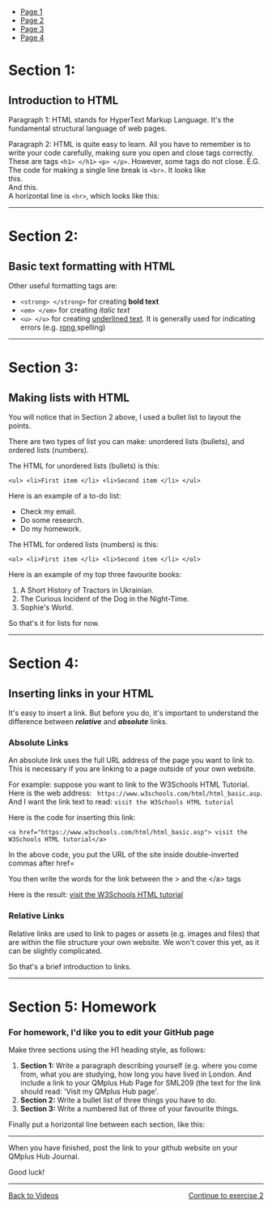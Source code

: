 <script>
  $(document).ready(function(){
    bindEventToNavigation();
    showBreadCrumb(); //Show the breadcrumb when you arrive on the new page
});

function bindEventToNavigation(){
    $.each($("#navigation_links > li > a"), function(index, element){
        $(element).click(function(event){
            breadcrumbStateSaver($(this).attr('href'), $(this).text());
            showBreadCrumb();
        });
    });
}

function breadcrumbStateSaver(link, text) {
    if (typeof (Storage) != "undefined") {
        if (sessionStorage.breadcrumb) {
            var breadcrumb = sessionStorage.breadcrumb;
            sessionStorage.breadcrumb = breadcrumb + " >> <a href='" + link + "'>" + text + "</a>";
        } else {
            sessionStorage.breadcrumb = "<a href='" + link + "'>" + text + "</a>";
        }
    }
}


  
  </script>

<div id="breadcrumb"></div>
<ul id="navigation_links">
    <li><a href="page1.html">Page 1</a></li>
    <li><a href="page2.html">Page 2</a></li>
    <li><a href="page3.html">Page 3</a></li>
    <li><a href="page4.html">Page 4</a></li>
</ul>

<h1>Section 1:</h1>
<h2>Introduction to HTML</h2>
<p>Paragraph 1: HTML stands for HyperText Markup Language. It's the fundamental structural language of web pages.</p>
<p>Paragraph 2: HTML is quite easy to learn. All you have to remember is to write your code carefully, making sure you open and close tags correctly. These are tags <code>&lt;h1&gt; &lt;/h1&gt;</code> <code>&lt;p&gt; &lt;/p&gt;</code>. However, some tags do not close. E.G. The code for making a single line break is <code>&lt;br&gt;</code>. It looks like<br>this.<br>And this. <br> A horizontal line is <code>&lt;hr&gt;</code>, which looks like this:<hr> </p>

<h1>Section 2:</h1> 
<h2>Basic text formatting with HTML</h2>
<p>Other useful formatting tags are:</p>
  <ul>
    <li><code>&lt;strong&gt; &lt;/strong&gt;</code> for creating <strong>bold text</strong></li>
    <li><code>&lt;em&gt; &lt;/em&gt;</code> for creating <em>italic text</em></li>
     <li><code>&lt;u&gt; &lt;/u&gt;</code> for creating <u>underlined text</u>. It is generally used for indicating errors (e.g. <u>rong </u>spelling)</li>
    </ul>
<hr>
<h1>Section 3:</h1> 
<h2>Making lists with HTML</h2>
<p>You will notice that in Section 2 above, I used a bullet list to layout the points.</p>
<p>There are two types of list you can make: unordered lists (bullets), and ordered lists (numbers).</p>
<p>The HTML for unordered lists (bullets) is this:</p>
<p><code>&lt;ul&gt; &lt;li&gt;First item &lt;/li&gt; &lt;li&gt;Second item &lt;/li&gt; &lt;/ul&gt;</code></p>
<p>Here is an example of a to-do list:</p>
<ul>
    <li>Check my email.</li>
    <li>Do some research.</li>
    <li>Do my homework.</li>
    </ul>
    
<p>The HTML for ordered lists (numbers) is this:</p>
<p><code>&lt;ol&gt; &lt;li&gt;First item &lt;/li&gt; &lt;li&gt;Second item &lt;/li&gt; &lt;/ol&gt;</code></p>
<p>Here is an example of my top three favourite books:</p>
<ol>
    <li>A Short History of Tractors in Ukrainian.</li>
    <li>The Curious Incident of the Dog in the Night-Time.</li>
    <li>Sophie's World.</li>
    </ol>
<p>So that's it for lists for now.</p>
<hr>

<h1>Section 4:</h1> 
<h2>Inserting links in your HTML</h2>
<p>It's easy to insert a link. But before you do, it's important to understand the difference between <strong><em>relative</em></strong> and <strong><em>absolute</em></strong> links.</p>
<h3>Absolute Links</h3>
<p>An absolute link uses the full URL address of the page you want to link to. This is necessary if you are linking to a page outside of your own website.</p><p> For example: suppose you want to link to the W3Schools HTML Tutorial. Here is the web address: <code> https://www.w3schools.com/html/html_basic.asp</code>. And I want the link text to read: <code>visit the W3Schools HTML tutorial</code></p>
<p></p>
<p>Here is the code for inserting this link:</p>
<code>&lt;a href="https://www.w3schools.com/html/html_basic.asp"&gt; visit the W3Schools HTML tutorial&lt;/a&gt; </code>
<p>In the above code, you put the URL of the site inside double-inverted commas after href=</p>
<p>You then write the words for the link between the &gt; and the &lt;/a&gt; tags</p>
<p>Here is the result: <a href="https://www.w3schools.com/html/html_basic.asp">visit the W3Schools HTML tutorial</a> 

<h3>Relative Links</h3>
<p>Relative links are used to link to pages or assets (e.g. images and files) that are within the file structure your own website. We won't cover this yet, as it can be slightly complicated.</p> 
<p>So that's a brief introduction to links.</p>
<hr>

<h1>Section 5: Homework</h1> 
<h3>For homework, I'd like you to edit your GitHub page</h3>
    <p>Make three sections using the H1 heading style, as follows:</p>
  <ol>
  <li><strong>Section 1:</strong> Write a paragraph describing yourself (e.g. where you come from, what you are studying, how long you have lived in London. And include a link to your QMplus Hub Page for SML209 (the text for the link should read: 'Visit my QMplus Hub page'.</li>
    <li><strong>Section 2:</strong> Write a bullet list of three things you have to do.</li>
    <li><strong>Section 3:</strong> Write a numbered list of three of your favourite things.</li>
    </ol>
<p>Finally put a horizontal line between each section, like this:</p>
<hr>
<p>When you have finished, post the link to your github website on your QMplus Hub Journal.</p>
<p>Good luck!</p>
<hr>
<p>

<a style="float:left;" href="index.html">Back to Videos</a>
<a style="float:right;" href="html-2.html">Continue to exercise 2</a>
</p>
<div style="clear:both;"></div>

